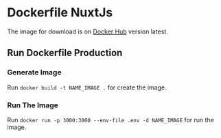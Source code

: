 # Dockerfile NuxtJs

The image for download is on [Docker Hub](https://hub.docker.com/repository/docker/ythalocosta99/nuxtjs) version latest.

## Run Dockerfile Production

### Generate Image
Run `docker build -t NAME_IMAGE .` for create the image.
    
### Run The Image
Run `docker run -p 3000:3000 --env-file .env -d NAME_IMAGE` for run the image.
